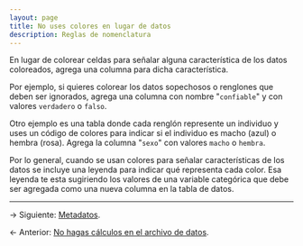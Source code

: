 ```yaml
---
layout: page
title: No uses colores en lugar de datos
description: Reglas de nomenclatura
---
```


En lugar de colorear celdas para señalar alguna característica de los datos coloreados, agrega una columna para dicha característica.

Por ejemplo, si quieres colorear los datos sopechosos o renglones que deben ser ignorados, agrega una columna con nombre "`confiable`" y con valores
`verdadero` o `falso`.

Otro ejemplo es una tabla donde cada renglón represente un individuo y uses un código de colores para indicar si el individuo es macho (azul) o hembra (rosa). Agrega la columna "`sexo`" con valores `macho` o `hembra`.

Por lo general, cuando se usan colores para señalar características de los datos se incluye una leyenda para indicar qué representa cada color. Esa leyenda te esta sugiriendo los valores de una variable categórica que debe ser agregada como una nueva columna en la tabla de datos.

---

&rarr; Siguiente: [Metadatos](metadatos.html).

&larr; Anterior: [No hagas cálculos en el archivo de datos](sin_calculos.html).
